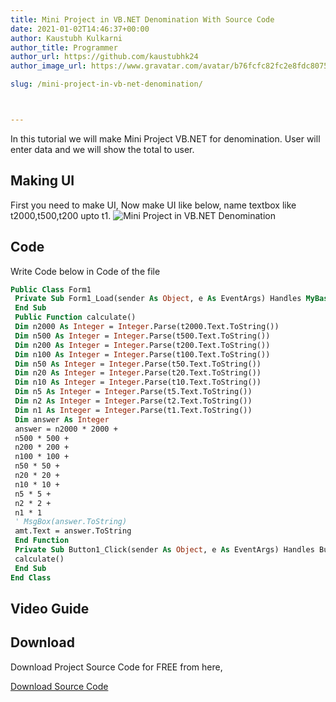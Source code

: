 ```yaml
---
title: Mini Project in VB.NET Denomination With Source Code
date: 2021-01-02T14:46:37+00:00
author: Kaustubh Kulkarni
author_title: Programmer
author_url: https://github.com/kaustubhk24
author_image_url: https://www.gravatar.com/avatar/b76fcfc82fc2e8fdc8075636f1735f61?s=200

slug: /mini-project-in-vb-net-denomination/



---
```

In this tutorial we will make Mini Project VB.NET for denomination. User will enter data and we will show the total to user.

## Making UI

First you need to make UI, Now make UI like below, name textbox like t2000,t500,t200 upto t1.
![Mini Project in VB.NET Denomination](http://blog.kaustubh.codes/imgs/wp-content/uploads/2021/01/image-4.png) 

## Code

Write Code below in Code of the file

```vb title="file.vb"
Public Class Form1
 Private Sub Form1_Load(sender As Object, e As EventArgs) Handles MyBase.Load
 End Sub
 Public Function calculate()
 Dim n2000 As Integer = Integer.Parse(t2000.Text.ToString())
 Dim n500 As Integer = Integer.Parse(t500.Text.ToString())
 Dim n200 As Integer = Integer.Parse(t200.Text.ToString())
 Dim n100 As Integer = Integer.Parse(t100.Text.ToString())
 Dim n50 As Integer = Integer.Parse(t50.Text.ToString())
 Dim n20 As Integer = Integer.Parse(t20.Text.ToString())
 Dim n10 As Integer = Integer.Parse(t10.Text.ToString())
 Dim n5 As Integer = Integer.Parse(t5.Text.ToString())
 Dim n2 As Integer = Integer.Parse(t2.Text.ToString())
 Dim n1 As Integer = Integer.Parse(t1.Text.ToString())
 Dim answer As Integer
 answer = n2000 * 2000 +
 n500 * 500 +
 n200 * 200 +
 n100 * 100 +
 n50 * 50 +
 n20 * 20 +
 n10 * 10 +
 n5 * 5 +
 n2 * 2 +
 n1 * 1
 ' MsgBox(answer.ToString)
 amt.Text = answer.ToString
 End Function
 Private Sub Button1_Click(sender As Object, e As EventArgs) Handles Button1.Click
 calculate()
 End Sub
End Class

```

## Video Guide



## Download

Download Project Source Code for FREE from here,



[Download Source Code](https://github.com/JustInClicks-com/static-cdn/raw/main/Downloads/Desktop/Denomination.rar)


